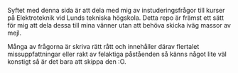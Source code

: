 Syftet med denna sida är att dela med mig av instuderingsfrågor till kurser på Elektroteknik vid Lunds tekniska högskola. Detta repo är främst ett sätt för mig att dela dessa till mina vänner utan att behöva skicka iväg massor av mejl. 

Många av frågorna är skriva rätt rått och innehåller därav flertalet missuppfattningar eller rakt av felaktiga påståenden så känns något lite väl konstigt så är det bara att skippa den :O. 
